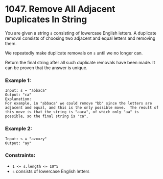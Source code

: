 # 1047. Remove All Adjacent Duplicates In String

You are given a string `s` consisting of lowercase English letters. A duplicate removal consists of choosing two adjacent and equal letters and removing them.

We repeatedly make duplicate removals on `s` until we no longer can.

Return the final string after all such duplicate removals have been made. It can be proven that the answer is unique.

### Example 1:

```
Input: s = "abbaca"
Output: "ca"
Explanation:
For example, in "abbaca" we could remove "bb" since the letters are adjacent and equal, and this is the only possible move.  The result of this move is that the string is "aaca", of which only "aa" is possible, so the final string is "ca".
```

### Example 2:

```
Input: s = "azxxzy"
Output: "ay"
```

### Constraints:

- `1 <= s.length <= 10^5`
- `s` consists of lowercase English letters
